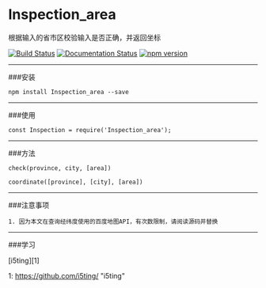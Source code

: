 # Inspection_area
根据输入的省市区校验输入是否正确，并返回坐标

[![Build Status](https://travis-ci.org/nnliang/Inspection_area.svg?branch=master)](https://travis-ci.org/nnliang/Inspection_area)
[![Documentation Status](https://readthedocs.org/projects/inspection-area/badge/?version=latest)](http://inspection-area.readthedocs.io/en/latest/?badge=latest)
[![npm version](https://badge.fury.io/js/inspection_area.svg)](https://badge.fury.io/js/inspection_area)

-----


###安装
```
npm install Inspection_area --save
```
-----
###使用

```
const Inspection = require('Inspection_area');
```
-----
###方法
```
check(province, city, [area])

coordinate([province], [city], [area])

```
-----
###注意事项
```
1. 因为本文在查询经纬度使用的百度地图API，有次数限制，请阅读源码并替换
```
-----

###学习

[i5ting][1]

1: https://github.com/i5ting/   "i5ting"
